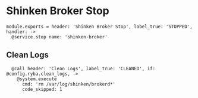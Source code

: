
# Shinken Broker Stop

    module.exports = header: 'Shinken Broker Stop', label_true: 'STOPPED', handler: ->
      @service.stop name: 'shinken-broker'

## Clean Logs

      @call header: 'Clean Logs', label_true: 'CLEANED', if: @config.ryba.clean_logs, ->
        @system.execute
          cmd: 'rm /var/log/shinken/brokerd*'
          code_skipped: 1
